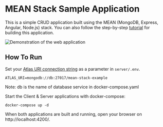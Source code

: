 # MEAN Stack Sample Application

This is a simple CRUD application built using the MEAN (MongoDB, Express, Angular, Node.js) stack. You can also follow the step-by-step [tutorial](https://www.mongodb.com/languages/mean-stack-tutorial) for building this application.

![Demonstration of the web application](demo.gif)

## How To Run

 Set your [Atlas URI connection string](https://docs.atlas.mongodb.com/getting-started/) as a parameter in `server/.env`.

```
ATLAS_URI=mongodb://db:27017/mean-stack-example
```
Note: db is the name of database service in docker-compose.yaml


Start the Client & Server applications with docker-compose:
```
docker-compose up -d
```

When both applications are built and running, open your browser on http://localhost:4200/.